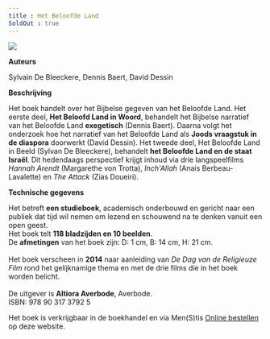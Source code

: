 ```yaml
---
title : Het Beloofde Land
SoldOut : true
---
```



![](./tafel.jpg)

**Auteurs**

Sylvain De Bleeckere, Dennis Baert, David Dessin

**Beschrijving**

Het boek handelt over het Bijbelse gegeven van het Beloofde Land. Het eerste deel,
**Het Beloofd Land in Woord**, behandelt 
het Bijbelse narratief van het Beloofde Land **exegetisch** (Dennis Baert). Daarna volgt het onderzoek hoe het narratief
van het Beloofde Land als **Joods vraagstuk in de diaspora** doorwerkt (David Dessin). Het tweede deel, Het Beloofde Land 
in Beeld (Sylvan De Bleeckere), behandelt **het Beloofde Land en de staat Israël**. Dit hedendaags perspectief krijgt inhoud
via drie langspeelfilms _Hannah Arendt_ (Margarethe von Trotta), _Inch'Allah_
 (Anais Berbeau-Lavalette) en _The Attack_ (Zias Doueiri). 


**Technische gegevens**

Het betreft **een studieboek**, academisch onderbouwd en gericht
naar een publiek dat tijd wil nemen om lezend en schouwend na te denken vanuit een open geest.<br>
Het boek telt **118 bladzijden en 10 beelden**.<br> 
De **afmetingen** van het boek zijn: D: 1 cm, B: 14 cm, H: 21 cm.<br>  
Het boek verscheen in **2014** naar aanleiding 
van _De Dag van de Religieuze Film_ 
rond het gelijknamige thema en met de drie films die in het boek worden belicht. 
<br>  
De uitgever is **Altiora Averbode**, Averbode.<br>
ISBN: 978 90 317 3792 5<br>

Het boek is verkrijgbaar in de boekhandel en via Men(S)tis [Online bestellen](/shop/) op deze website.
